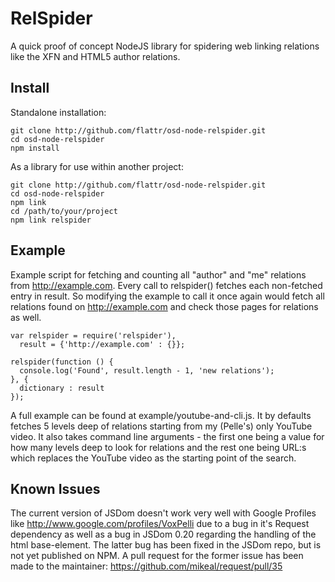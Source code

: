 RelSpider
=============

A quick proof of concept NodeJS library for spidering web linking relations like the XFN and  HTML5 author relations.

Install
--------

Standalone installation:

    git clone http://github.com/flattr/osd-node-relspider.git
    cd osd-node-relspider
    npm install

As a library for use within another project:

    git clone http://github.com/flattr/osd-node-relspider.git
    cd osd-node-relspider
    npm link
    cd /path/to/your/project
    npm link relspider

Example
--------

Example script for fetching and counting all "author" and "me" relations from http://example.com. Every call to relspider() fetches each non-fetched entry in result. So modifying the example to call it once again would fetch all relations found on http://example.com and check those pages for relations as well.

    var relspider = require('relspider'),
      result = {'http://example.com' : {}};
    
    relspider(function () {
      console.log('Found', result.length - 1, 'new relations');
    }, {
      dictionary : result
    });

A full example can be found at example/youtube-and-cli.js. It by defaults fetches 5 levels deep of relations starting from my (Pelle's) only YouTube video. It also takes command line arguments - the first one being a value for how many levels deep to look for relations and the rest one being URL:s which replaces the YouTube video as the starting point of the search.

Known Issues
--------

The current version of JSDom doesn't work very well with Google Profiles like http://www.google.com/profiles/VoxPelli due to a bug in it's Request dependency as well as a bug in JSDom 0.20 regarding the handling of the html base-element. The latter bug has been fixed in the JSDom repo, but is not yet published on NPM. A pull request for the former issue has been made to the maintainer: https://github.com/mikeal/request/pull/35
